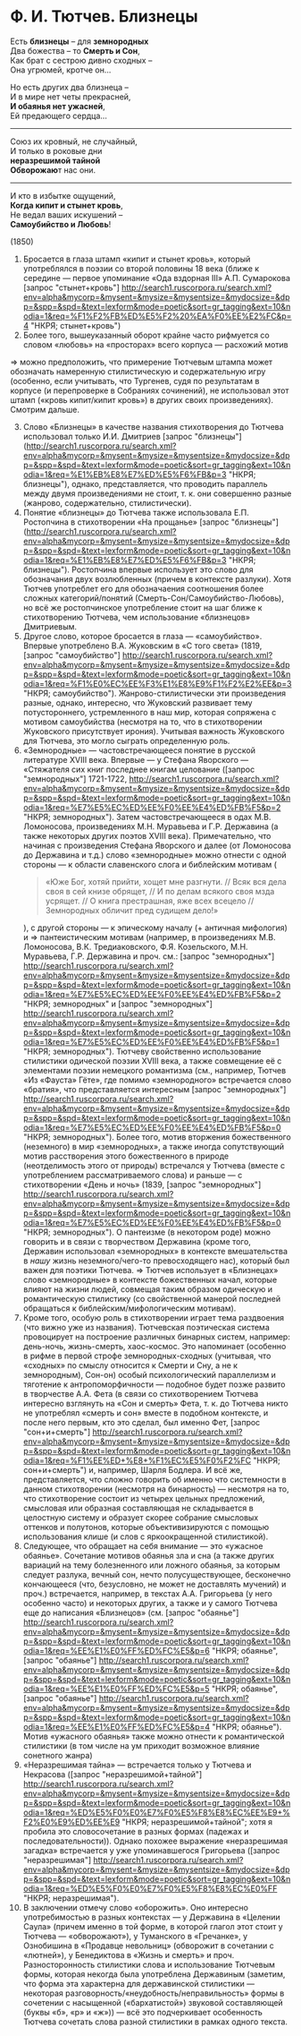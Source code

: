 # Ф. И. Тютчев. Близнецы

Есть **близнецы** – для **земнородных**  
Два божества – то **Смерть и Сон**,  
Как брат с сестрою дивно сходных –  
Она угрюмей, кротче он...  
    
Но есть других два близнеца –  
И в мире нет четы прекрасней,  
**И обаянья нет ужасней**,  
Ей предающего сердца...  
***
Союз их кровный, не случайный,  
И только в роковые дни  
**неразрешимой тайной**  
**Обворожаю**т нас они.  
***
И кто в избытке ощущений,  
**Когда кипит и стынет кровь**,  
Не ведал ваших искушений –  
**Самоубийство и Любовь**!  

(1850)

1. Бросается в глаза штамп «кипит и стынет кровь», который употреблялся в поэзии со второй половины 18 века (ближе к середине — первое упоминание «Ода вздорная III» А.П. Сумарокова [запрос "стынет+кровь"] http://search1.ruscorpora.ru/search.xml?env=alpha&mycorp=&mysent=&mysize=&mysentsize=&mydocsize=&dpp=&spp=&spd=&text=lexform&mode=poetic&sort=gr_tagging&ext=10&nodia=1&req=%F1%F2%FB%ED%E5%F2%20%EA%F0%EE%E2%FC&p=4 "НКРЯ; стынет+кровь")
2. Более того, вышеуказанный оборот крайне часто рифмуется со словом «любовь» на «просторах» всего корпуса — расхожий мотив

=> можно предположить, что примерение Тютчевым штампа может обозначать намеренную стилистическую и содержательную игру (особенно, если учитывать, что Тургенев, судя по результатам в корпусе (и перепроверке в Собраниях сочинений), не использовал этот штамп («кровь кипит/кипит кровь») в других своих произведениях). Смотрим дальше.

3. Слово «Близнецы» в качестве названия стихотворения до Тютчева использовал только И.И. Дмитриев [запрос "близнецы"] (http://search1.ruscorpora.ru/search.xml?env=alpha&mycorp=&mysent=&mysize=&mysentsize=&mydocsize=&dpp=&spp=&spd=&text=lexform&mode=poetic&sort=gr_tagging&ext=10&nodia=1&req=%E1%EB%E8%E7%ED%E5%F6%FB&p=3 "НКРЯ; близнецы"), однако, представляется, что проводить параллель между двумя произведениями не стоит, т. к. они совершенно разные (жанрово, содержательно, стилистически).
4. Понятие «близнецы» до Тютчева также использовала Е.П. Ростопчина в стихотворении «На прощанье» [запрос "близнецы"] (http://search1.ruscorpora.ru/search.xml?env=alpha&mycorp=&mysent=&mysize=&mysentsize=&mydocsize=&dpp=&spp=&spd=&text=lexform&mode=poetic&sort=gr_tagging&ext=10&nodia=1&req=%E1%EB%E8%E7%ED%E5%F6%FB&p=3 "НКРЯ; близнецы"). Ростопчина впервые использует это слово для обозначания двух возлюбленных (причем в контексте разлуки). Хотя Тютчев употреблет его для обозначаения соотношения более сложных категорий/понятий (Смерть-Сон/Самоубийство-Любовь), но всё же ростопчинское употребление стоит на шаг ближе к стихотворению Тютчева, чем использование «близнецов» Дмитриевым.
5. Другое слово, которое бросается в глаза — «самоубийство». Впервые употреблено В.А. Жуковским в «С того света» (1819, [запрос "самоубийство"] http://search1.ruscorpora.ru/search.xml?env=alpha&mycorp=&mysent=&mysize=&mysentsize=&mydocsize=&dpp=&spp=&spd=&text=lexform&mode=poetic&sort=gr_tagging&ext=10&nodia=1&req=%F1%E0%EC%EE%F3%E1%E8%E9%F1%F2%E2%EE&p=3 "НКРЯ; самоубийство"). Жанрово-стилистически эти произведения разные, однако, интересно, что Жуковский развивает тему потустороннего, устремленного в наш мир, которая сопряжена с мотивом самоубийства (несмотря на то, что в стихотворении Жуковского присутствует ирония). Учитывая важность Жуковского для Тютчева, это могло сыграть определенную роль.
6. «Земнородные» — частовстречающееся понятие в русской литературе XVIII века. Впервые — у Стефана Яворского — «Стяжателя сих книг последнее книгам целование ([запрос "земнородных"] 1721-1722, http://search1.ruscorpora.ru/search.xml?env=alpha&mycorp=&mysent=&mysize=&mysentsize=&mydocsize=&dpp=&spp=&spd=&text=lexform&mode=poetic&sort=gr_tagging&ext=10&nodia=1&req=%E7%E5%EC%ED%EE%F0%EE%E4%ED%FB%F5&p=2 "НКРЯ; земнородных"). Затем частовстречающееся в одах М.В. Ломоносова, произведениях М.Н. Муравьева и Г.Р. Державина (а также некоторых других поэтов XVIII века). Примечательно, что начиная с произведения Стефана Яворского и далее (от Ломоносова до Державина и т.д.) слово «земнородные» можно отнести с одной стороны — к области славенского слога и библейским мотивам (<blockquote>«Юже Бог, хотяй прийти, хощет мне разгнути. // Всяк вся дела своя в сей книзе обрящет, // И по делам всякого своя мзда усрящет. // О книга престрашная, яже всех всецело // Земнородных обличит пред судищем дело!»</blockquote>), с другой стороны — к эпическому началу (+ античная мифология) и => пантеистическим мотивам (например, в произведениях М.В. Ломоносова, В.К. Тредиаковского, Ф.Я. Козельского, М.Н. Муравьева, Г.Р. Державина и проч. см.: [запрос "земнородных"] http://search1.ruscorpora.ru/search.xml?env=alpha&mycorp=&mysent=&mysize=&mysentsize=&mydocsize=&dpp=&spp=&spd=&text=lexform&mode=poetic&sort=gr_tagging&ext=10&nodia=1&req=%E7%E5%EC%ED%EE%F0%EE%E4%ED%FB%F5&p=2 "НКРЯ; земнородных" и [запрос "земнородных"] http://search1.ruscorpora.ru/search.xml?env=alpha&mycorp=&mysent=&mysize=&mysentsize=&mydocsize=&dpp=&spp=&spd=&text=lexform&mode=poetic&sort=gr_tagging&ext=10&nodia=1&req=%E7%E5%EC%ED%EE%F0%EE%E4%ED%FB%F5&p=1 "НКРЯ; земнородных"). Тютчеву свойственно использование стилистики одической поэзии XVIII века, а также совмещение её с элементами поэзии немецкого романтизма (см., например, Тютчев «Из «Фауста» Гёте», где помимо «земнородного» встречается слово «братия», что представляется интересным [запрос "земнородных"] http://search1.ruscorpora.ru/search.xml?env=alpha&mycorp=&mysent=&mysize=&mysentsize=&mydocsize=&dpp=&spp=&spd=&text=lexform&mode=poetic&sort=gr_tagging&ext=10&nodia=1&req=%E7%E5%EC%ED%EE%F0%EE%E4%ED%FB%F5&p=0 "НКРЯ; земнородных"). Более того, мотив вторжения божественного (неземного) в мир «земнородных», а также иногда сопутствующий мотив расстворения этого божественного в природе (неотделимость этого от природы) встречался у Тютчева (вместе с употреблением рассматриваемого слова) и раньше — с стихотворении «День и ночь» (1839, [запрос "земнородных"] http://search1.ruscorpora.ru/search.xml?env=alpha&mycorp=&mysent=&mysize=&mysentsize=&mydocsize=&dpp=&spp=&spd=&text=lexform&mode=poetic&sort=gr_tagging&ext=10&nodia=1&req=%E7%E5%EC%ED%EE%F0%EE%E4%ED%FB%F5&p=0 "НКРЯ; земнородных"). О пантеизме (в некотором роде) можно говорить и в связи с творчеством Державина (кроме того, Державин использовал «земнородных» в контексте вмешательства в *нашу* жизнь неземного/чего-то превосходящего нас), который был важен для поэтики Тютчева.
=> Тютчев использует в «Близнецах» слово «земнородные» в контексте божественных начал, которые влияют на жизни людей, совмещая таким образом одическую и романтическую стилистику (со свойственной манерой последней обращаться к библейским/мифологическим мотивам).
7. Кроме того, особую роль в стихотворении играет тема раздвоения (что вижно уже из названия). Тютчевская поэтическая система провоцирует на построение различных бинарных систем, например: день-ночь, жизнь-смерть, хаос-космос. Это напоминает (особенно в рифме в первой строфе земнородных-сходных (учитывая, что «сходных» по смыслу относится к Смерти и Сну, а не к земнородным), Сон-он) особый психологический параллелизм и тяготение к антропоморфичности — подобное будет позже развито в творчестве А.А. Фета (в связи со стихотворением Тютчева интересно взглянуть на «Сон и смерть» Фета, т. к. до Тютчева никто не употреблял «смерть и сон» вместе в подобном контексте, и после него первым, кто это сделал, был именно Фет, [запрос "сон+и+смерть"] http://search1.ruscorpora.ru/search.xml?env=alpha&mycorp=&mysent=&mysize=&mysentsize=&mydocsize=&dpp=&spp=&spd=&text=lexform&mode=poetic&sort=gr_tagging&ext=10&nodia=1&req=%F1%EE%ED+%E8+%F1%EC%E5%F0%F2%FC "НКРЯ; сон+и+смерть") и, например, Шарля Бодлера.
И всё же, представляется, что сложно говорить об именно что системности в данном стихотворении (несмотря на бинарность) — несмотря на то, что стихотворение состоит из четырех цельных предложений, смысловая или образная составляющая не складывается в целостную систему и образует скорее собрание смысловых оттенков и полутонов, которые объективизируются с помощью использования клише (и слов с яркоокращенной стилистикой).
8. Следующее, что обращает на себя внимание — это «ужасное обаянье». Сочетание мотивов обаянья зла и сна (а также других вариаций на тему болезненного или ложного обаянья, за которым следует разлука, вечный сон, нечто полусуществующее, бесконечно кончающееся (что, безусловно, не может не доставлять мучений) и проч.) встречается, например, в текстах А.А. Григорьева (у него особенно часто) и некоторых других, а также и у самого Тютчева еще до написания «Близнецов» (см. [запрос "обаянье"] http://search1.ruscorpora.ru/search.xml?env=alpha&mycorp=&mysent=&mysize=&mysentsize=&mydocsize=&dpp=&spp=&spd=&text=lexform&mode=poetic&sort=gr_tagging&ext=10&nodia=1&req=%EE%E1%E0%FF%ED%FC%E5&p=6 "НКРЯ; обаянье", [запрос "обаянье"] http://search1.ruscorpora.ru/search.xml?env=alpha&mycorp=&mysent=&mysize=&mysentsize=&mydocsize=&dpp=&spp=&spd=&text=lexform&mode=poetic&sort=gr_tagging&ext=10&nodia=1&req=%EE%E1%E0%FF%ED%FC%E5&p=5 "НКРЯ; обаянье", [запрос "обаянье"] http://search1.ruscorpora.ru/search.xml?env=alpha&mycorp=&mysent=&mysize=&mysentsize=&mydocsize=&dpp=&spp=&spd=&text=lexform&mode=poetic&sort=gr_tagging&ext=10&nodia=1&req=%EE%E1%E0%FF%ED%FC%E5&p=4 "НКРЯ; обаянье"). Мотив «ужасного обаянья» также можно отнести к романтической стилистики (в том числе на ум приходит возможное влияние сонетного жанра)
9. «Неразрешимая тайна» — встречается только у Тютчева и Некрасова ([запрос "неразрешимой+тайной"] http://search1.ruscorpora.ru/search.xml?env=alpha&mycorp=&mysent=&mysize=&mysentsize=&mydocsize=&dpp=&spp=&spd=&text=lexform&mode=poetic&sort=gr_tagging&ext=10&nodia=1&req=%ED%E5%F0%E0%E7%F0%E5%F8%E8%EC%EE%E9+%F2%E0%E9%ED%EE%E9 "НКРЯ; неразрешимой+тайной"; хотя я пробила это словосочетание в разных формах (падежах и последовательности)). Однако похожее выражение «неразрешимая загадка» встречается у уже упоминавшегося Григорьева ([запрос "неразрешимая"] http://search1.ruscorpora.ru/search.xml?env=alpha&mycorp=&mysent=&mysize=&mysentsize=&mydocsize=&dpp=&spp=&spd=&text=lexform&mode=poetic&sort=gr_tagging&ext=10&nodia=1&req=%ED%E5%F0%E0%E7%F0%E5%F8%E8%EC%E0%FF "НКРЯ; неразрешимая").
10. В заключении отмечу слово «оборожить». Оно интересно употребимостью в разных контекстах — у Державина в «Целении Саула» (причем именно в той форме, в которой глагол этот стоит у Тютчева — «обворожают»), у Туманского в «Гречанке», у Ознобишина в «Продавце невольниц» (обворожит в сочетании с «лютней»), у Бенедиктова в «Жизнь и смерть» и проч. Разносторонность стилистики слова и использование Тютчевым формы, которая некогда была употреблена Державиным (заметим, что форма эта характерна для державинской стилистики — некоторая разговорность/«неудобность/неправильность» формы в сочетении с насыщенной («бархатистой») звуковой составляющей (буквы «б», «р» и «ж»)) — всё это подчеркивает особенность Тютчева сочетать слова разной стилистики в рамках одного текста.
